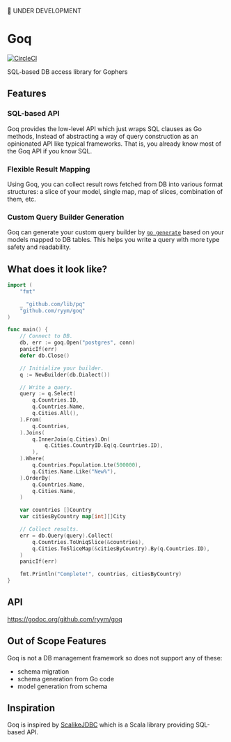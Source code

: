 🚧  UNDER DEVELOPMENT

# Goq  

[![CircleCI](https://circleci.com/gh/ryym/goq.svg?style=svg)](https://circleci.com/gh/ryym/goq)

SQL-based DB access library for Gophers

## Features

### SQL-based API

Goq provides the low-level API which just wraps SQL clauses as Go methods,
Instead of abstracting a way of query construction as an opinionated API like typical frameworks.
That is, you already know most of the Goq API if you know SQL.

### Flexible Result Mapping

Using Goq, you can collect result rows fetched from DB into various format structures:
a slice of your model, single map, map of slices, combination of them, etc.

### Custom Query Builder Generation

Goq can generate your custom query builder by [`go generate`](https://blog.golang.org/generate)
based on your models mapped to DB tables.
This helps you write a query with more type safety and readability.

## What does it look like?

```go
import (
    "fmt"

    _ "github.com/lib/pq"
    "github.com/ryym/goq"
)

func main() {
    // Connect to DB.
    db, err := goq.Open("postgres", conn)
    panicIf(err)
    defer db.Close()

    // Initialize your builder.
    q := NewBuilder(db.Dialect())

    // Write a query.
    query := q.Select(
        q.Countries.ID,
        q.Countries.Name,
        q.Cities.All(),
    ).From(
        q.Countries,
    ).Joins(
        q.InnerJoin(q.Cities).On(
            q.Cities.CountryID.Eq(q.Countries.ID),
        ),
    ).Where(
        q.Countries.Population.Lte(500000),
        q.Cities.Name.Like("New%"),
    ).OrderBy(
        q.Countries.Name,
        q.Cities.Name,
    )

    var countries []Country
    var citiesByCountry map[int][]City

    // Collect results.
    err = db.Query(query).Collect(
        q.Countries.ToUniqSlice(&countries),
        q.Cities.ToSliceMap(&citiesByCountry).By(q.Countries.ID),
    )
    panicIf(err)

    fmt.Println("Complete!", countries, citiesByCountry)
}
```

## API

<https://godoc.org/github.com/ryym/goq>

## Out of Scope Features

Goq is not a DB management framework so does not support any of these:

- schema migration
- schema generation from Go code
- model generation from schema

## Inspiration

Goq is inspired by [ScalikeJDBC](http://scalikejdbc.org/)
which is a Scala library providing SQL-based API.
